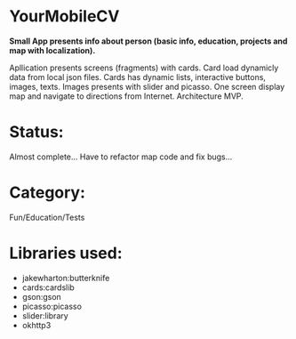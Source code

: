 # YourMobileCV
<b>Small App presents info about person (basic info, education, projects and map with localization).</b>

Apllication presents screens (fragments) with cards. Card load dynamicly data from local json files. Cards has dynamic lists, interactive buttons, images, texts. Images presents with slider and picasso. One screen display map and navigate to directions from Internet. Architecture MVP.

<h1>Status:</h1>
Almost complete... Have to refactor map code and fix bugs...
<h1>Category:</h1>
Fun/Education/Tests

<h1>Libraries used:</h1>
<ul>
<li>jakewharton:butterknife</li>
<li>cards:cardslib</li>
<li>gson:gson</li>
<li>picasso:picasso</li>
<li>slider:library</li>
<li>okhttp3</li>
</ul>


